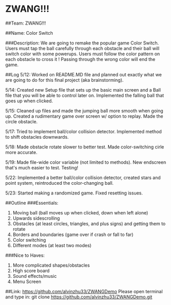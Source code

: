 # ZWANG!!!

##Team: ZWANG!!!

##Name: Color Switch

###Description:
We are going to remake the popular game Color Switch. Users must tap the ball carefully through each obstacle and their ball will switch color with some powerups. Users must follow the color pattern on each obstacle to cross it ! Passing through the wrong color will end the game.

##Log
5/12: Worked on README.MD file and planned out exactly what we are going to do for this final project (aka brainstorming).

5/14: Created new Setup file that sets up the basic main screen and a Ball file that you will be able to control later on. Implemented the falling ball that goes up when clicked.

5/15: Cleaned up files and made the jumping ball more smooth when going up. Created a rudimentary game over screen w/ option to replay. Made the circle obstacle.

5/17: Tried to implement ball/color collision detector. Implemented method to shift obstacles downwards.

5/18: Made obstacle rotate slower to better test. Made color-switching cirle more accurate.

5/19: Made file-wide color variable (not limited to methods). New endscreen that's much easier to test. Testing!

5/22: Implemented a better ball/color collision detector, created stars and point system, reintroduced the color-changing ball.

5/23: Started making a randomized game. Fixed resetting issues.

##Outline
###Essentials:
1. Moving ball (ball moves up when clicked, down when left alone)
2. Upwards sidescrolling
3. Obstacles (at least circles, triangles, and plus signs) and getting them to rotate
4. Borders and boundaries (game over if crash or fall to far)
5. Color switching
6. Different modes (at least two modes)

###Nice to Haves:
1. More complicated shapes/obstacles
2. High score board
3. Sound effects/music
4. Menu Screen


##Link: https://github.com/alvinzhu33/ZWANGDemo
Please open terminal and type in: git clone https://github.com/alvinzhu33/ZWANGDemo.git
